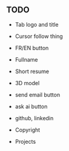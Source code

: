 ## TODO

- Tab logo and title

- Cursor follow thing

- FR/EN button

- Fullname
- Short resume
- 3D model

- send email button
- ask ai button
- github, linkedin

- Copyright

- Projects

